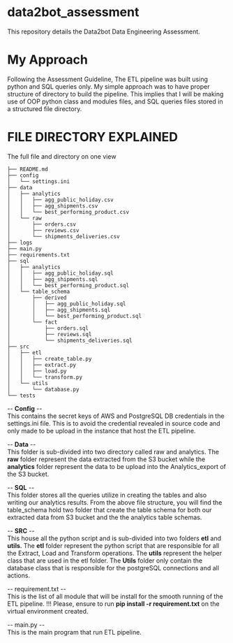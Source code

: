 # data2bot_assessment
This repository details the Data2bot Data Engineering Assessment.

# My Approach
Following the Assessment Guideline, The ETL pipeline was built using python and SQL queries only.
My simple approach was to have proper structure of directory to build the pipeline.
This implies that I will be making use of OOP python class and modules files, and SQL queries files stored in a structured file directory.

# FILE DIRECTORY EXPLAINED
The full file and directory on one view
```
├── README.md
├── config
│   └── settings.ini
├── data
│   ├── analytics
│   │   ├── agg_public_holiday.csv
│   │   ├── agg_shipments.csv
│   │   └── best_performing_product.csv
│   └── raw
│       ├── orders.csv
│       ├── reviews.csv
│       └── shipments_deliveries.csv
├── logs
├── main.py
├── requirements.txt
├── sql
│   ├── analytics
│   │   ├── agg_public_holiday.sql
│   │   ├── agg_shipments.sql
│   │   └── best_performing_product.sql
│   └── table_schema
│       ├── derived
│       │   ├── agg_public_holiday.sql
│       │   ├── agg_shipments.sql
│       │   └── best_performing_product.sql
│       └── fact
│           ├── orders.sql
│           ├── reviews.sql
│           └── shipments_deliveries.sql
├── src
│   ├── etl
│   │   ├── create_table.py
│   │   ├── extract.py
│   │   ├── load.py
│   │   └── transform.py
│   └── utils
│       └── database.py
└── tests
```
-- **Config** --\
  This contains the secret keys of AWS and PostgreSQL DB credentials in the settings.ini file. This is to avoid the credential revealed in source code and only made to be upload in the instance that host the ETL pipeline.
  
-- **Data** --\
  This folder is sub-divided into two directory called raw and analytics. The **raw** folder represent the data extracted from the S3 bucket while the **analytics** folder represent the data to be upload into the Analytics_export of the S3 bucket.

-- **SQL** --\
  This folder stores all the queries utilize in creating the tables and also writing our analytics results. From the above file structure, you will find the table_schema hold two folder that create the table schema for both our extracted data from S3 bucket and the the analytics table schemas.
  
-- **SRC** --\
  This house all the python script and is sub-divided into two folders **etl** and **utils**. The **etl** folder represent the python script that are responsible for all the Extract, Load and Transform operations. The **utils** represent the helper class that are used in the etl folder. The **Utils** folder only contain the database class that is responsible for the postgreSQL connections and all actions.
  

-- requirement.txt --\
  This is the list of all module that will be install for the smooth running of the ETL pipeline. !!! Please, ensure to run **pip install -r requirement.txt** on the virtual environment created.

-- main.py --\
This is the main program that run ETL pipeline.



